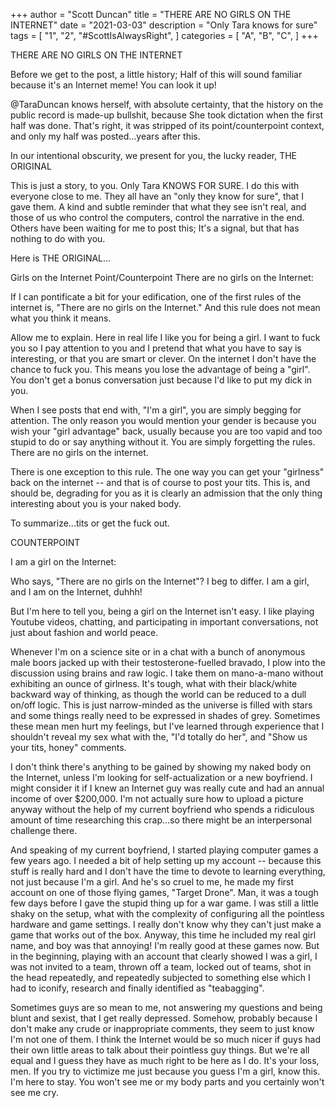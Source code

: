 +++
author = "Scott Duncan"
title = "THERE ARE NO GIRLS ON THE INTERNET"
date = "2021-03-03"
description = "Only Tara knows for sure"
tags = [
    "1",
    "2",
    "#ScottIsAlwaysRight",
]
categories = [
    "A",
    "B",
    "C",
]
+++


THERE ARE NO GIRLS ON THE INTERNET

Before we get to the post, a little history; Half of this will sound familiar because it's an Internet meme! You can look it up!

@TaraDuncan knows herself, with absolute certainty, that the history on the public record is made-up bullshit, because She took dictation when the first half was done. That's right, it was stripped of its point/counterpoint context, and only my half was posted...years after this.

In our intentional obscurity, we present for you, the lucky reader, THE ORIGINAL

This is just a story, to you. Only Tara KNOWS FOR SURE. I do this with everyone close to me. They all have an "only they know for sure", that I gave them. A kind and subtle reminder that what they see isn't real, and those of us who control the computers, control the narrative in the end. Others have been waiting for me to post this; It's a signal, but that has nothing to do with you.

Here is THE ORIGINAL...
 

Girls on the Internet
Point/Counterpoint
There are no girls on the Internet:

If I can pontificate a bit for your edification, one of the first rules of the internet is, "There are no girls on the Internet."  And this rule does not mean what you think it means.  

Allow me to explain.  Here in real life I like you for being a girl.  I want to fuck you so I pay attention to you and I pretend that what you have to say is interesting, or that you are smart or clever.  On the internet I don't have the chance to fuck you.  This means you lose the advantage of being a "girl".  You don't get a bonus conversation just because I'd like to put my dick in you.

When I see posts that end with, "I'm a girl", you are simply begging for attention.  The only reason you would mention your gender is because you wish your "girl advantage" back, usually because you are too vapid and too stupid to do or say anything without it.  You are simply forgetting the rules.  There are no girls on the internet.  

There is one exception to this rule.  The one way you can get your "girlness" back on the internet -- and that is of course to post your tits.  This is, and should be, degrading for you as it is clearly an admission that the only thing interesting about you is your naked body.  

To summarize...tits or get the fuck out.

COUNTERPOINT

I am a girl on the Internet:

Who says, "There are no girls on the Internet"?  I beg to differ.  I am a girl, and I am on the Internet, duhhh!  

But I'm here to tell you, being a girl on the Internet isn't easy.  I like playing Youtube videos, chatting, and participating in important conversations, not just about fashion and world peace.  

Whenever I'm on a science site or in a chat with a bunch of anonymous male boors jacked up with their testosterone-fuelled bravado, I plow into the discussion using brains and raw logic.  I take them on mano-a-mano without exhibiting an ounce of girlness.  It's tough, what with their black/white backward way of thinking, as though the world can be reduced to a dull on/off logic.  This is just narrow-minded as the universe is filled with stars and some things really need to be expressed in shades of grey.  Sometimes these mean men hurt my feelings, but I've learned through experience that I shouldn't reveal my sex what with the, "I'd totally do her", and "Show us your tits, honey" comments.

I don't think there's anything to be gained by showing my naked body on the Internet, unless I'm looking for self-actualization or a new boyfriend.  I might consider it if I knew an Internet guy was really cute and had an annual income of over $200,000.  I'm not actually sure how to upload a picture anyway without the help of my current boyfriend who spends a ridiculous amount of time researching this crap...so there might be an interpersonal challenge there.

And speaking of my current boyfriend, I started playing computer games a few years ago.  I needed a bit of help setting up my account -- because this stuff is really hard and I don't have the time to devote to learning everything, not just because I'm a girl.  And he's so cruel to me, he made my first account on one of those flying games, "Target Drone".  Man, it was a tough few days before I gave the stupid thing up for a war game.  I was still a little shaky on the setup, what with the complexity of configuring all the pointless hardware and game settings.  I really don't know why they can't just make a game that works out of the box.  Anyway, this time he included my real girl name, and boy was that annoying!  I'm really good at these games now.  But in the beginning, playing with an account that clearly showed I was a girl, I was not invited to a team, thrown off a team, locked out of teams, shot in the head repeatedly, and repeatedly subjected to something else which I had to iconify, research and finally identified as "teabagging".  

Sometimes guys are so mean to me, not answering my questions and being blunt and sexist, that I get really depressed.  Somehow, probably because I don't make any crude or inappropriate comments, they seem to just know I'm not one of them.  I think the Internet would be so much nicer if guys had their own little areas to talk about their pointless guy things.  But we're all equal and I guess they have as much right to be here as I do.  It's your loss, men.  If you try to victimize me just because you guess I'm a girl, know this.  I'm here to stay.  You won't see me or my body parts and you certainly won't see me cry. 